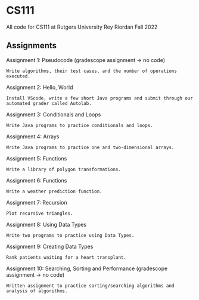 # CS111

All code for CS111 at Rutgers University
Rey Riordan
Fall 2022

## Assignments

Assignment 1: Pseudocode (gradescope assignment -> no code)

    Write algorithms, their test cases, and the number of operations executed.

Assignment 2: Hello, World

    Install VScode, write a few short Java programs and submit through our automated grader called Autolab.

Assignment 3: Conditionals and Loops

    Write Java programs to practice conditionals and loops.

Assignment 4: Arrays

    Write Java programs to practice one and two-dimensional arrays.

Assignment 5: Functions

    Write a library of polygon transformations.

Assignment 6: Functions

    Write a weather prediction function.

Assignment 7: Recursion

    Plot recursive triangles.

Assignment 8: Using Data Types

    Write two programs to practice using Data Types.

Assignment 9: Creating Data Types

    Rank patients waiting for a heart transplant.

Assignment 10: Searching, Sorting and Performance (gradescope assignment -> no code)

    Written assignment to practice sorting/searching algorithms and analysis of algorithms.